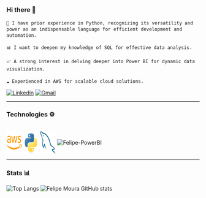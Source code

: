 ### Hi there  👋 

    🐍 I have prior experience in Python, recognizing its versatility and power as an indispensable language for efficient development and automation.

    📊 I want to deepen my knowledge of SQL for effective data analysis.

    📈 A strong interest in delving deeper into Power BI for dynamic data visualization.

    ☁️ Experienced in AWS for scalable cloud solutions.

[![Linkedin](https://img.shields.io/badge/LinkedIn-0077B5?style=for-the-badge&logo=linkedin&logoColor=white)](https://www.linkedin.com/in/felipe-moura-76a239248/)
[![Gmail](https://img.shields.io/badge/Gmail-D14836?style=for-the-badge&logo=gmail&logoColor=white)](mailto:felipemoura.unifor@gmail.com) 

-------------------------
### Technologies ⚙️
<div style="display: inline_block"><br>
  <img align="center" alt="Felipe-AWS" height="60" width="40" src="https://raw.githubusercontent.com/devicons/devicon/6910f0503efdd315c8f9b858234310c06e04d9c0/icons/amazonwebservices/amazonwebservices-plain-wordmark.svg">
  <img align="center" alt="Felipe-Python" 
  height="60" width="40" src="https://raw.githubusercontent.com/devicons/devicon/master/icons/python/python-original.svg">
  <img align="center" alt="Felipe-MySQL" 
  height="60" width="40" src="https://raw.githubusercontent.com/devicons/devicon/6910f0503efdd315c8f9b858234310c06e04d9c0/icons/mysql/mysql-original.svg">
  <img align="center" alt="Felipe-PowerBI" 
  height="30" width="50" src="https://1000logos.net/wp-content/uploads/2022/12/Power-BI-Logo-2016.png">


</div>

------------------------
### Stats 📊
![Top Langs](https://github-readme-stats.vercel.app/api/top-langs/?username=felipemoura11&layout=compact&theme=dracula)
![Felipe Moura GitHub stats](https://github-readme-stats.vercel.app/api?username=felipemoura11&show_icons=true&theme=dracula) 
